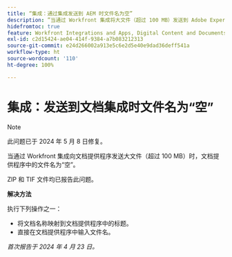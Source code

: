 ```yaml
---
title: “集成：通过集成发送到 AEM 时文件名为空”
description: ”当通过 Workfront 集成将大文件（超过 100 MB）发送到 Adobe Experience Manager 时，AEM 中的文件名为空。“
hidefromtoc: true
feature: Workfront Integrations and Apps, Digital Content and Documents
exl-id: c2d15424-ae04-414f-9384-a7b083212313
source-git-commit: e24d266002a913e5c6e2d5e40e9dad36deff541a
workflow-type: ht
source-wordcount: '110'
ht-degree: 100%

---
```


# 集成：发送到文档集成时文件名为“空”

>[!NOTE]
>
>此问题已于 2024 年 5 月 8 日修复。

当通过 Workfront 集成向文档提供程序发送大文件（超过 100 MB）时，文档提供程序中的文件名为“空”。

ZIP 和 TIF 文件均已报告此问题。

**解决方法**

执行下列操作之一：

* 将文档名称映射到文档提供程序中的标题。
* 直接在文档提供程序中输入文件名。

_首次报告于 2024 年 4 月 23 日。_

